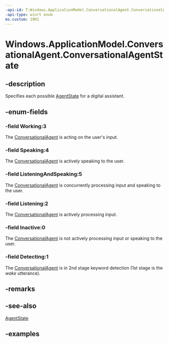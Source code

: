 ```yaml
---
-api-id: T:Windows.ApplicationModel.ConversationalAgent.ConversationalAgentState
-api-type: winrt enum
ms.custom: 19H1
---
```


<!-- Enumeration syntax.
public enum ConversationalAgentState : int 
-->

# Windows.ApplicationModel.ConversationalAgent.ConversationalAgentState

## -description

Specifies each possible [AgentState](conversationalagentsession_agentstate.md) for a digital assistant.

## -enum-fields

### -field Working:3

The [ConversationalAgent](windows_applicationmodel_conversationalagent.md) is acting on the user's input.

### -field Speaking:4

The [ConversationalAgent](windows_applicationmodel_conversationalagent.md) is actively speaking to the user.

### -field ListeningAndSpeaking:5

The [ConversationalAgent](windows_applicationmodel_conversationalagent.md) is concurrently processing input and speaking to the user.

### -field Listening:2

The [ConversationalAgent](windows_applicationmodel_conversationalagent.md) is actively processing input.

### -field Inactive:0

The [ConversationalAgent](windows_applicationmodel_conversationalagent.md) is not actively processing input or speaking to the user.

### -field Detecting:1

The [ConversationalAgent](windows_applicationmodel_conversationalagent.md) is in 2nd stage keyword detection (1st stage is the *wake* utterance).

## -remarks

## -see-also

[AgentState](conversationalagentsession_agentstate.md)

## -examples
